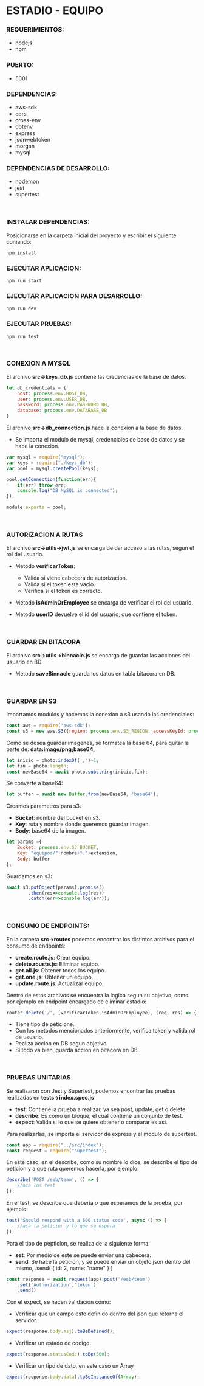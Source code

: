 # ESTADIO - EQUIPO

### REQUERIMIENTOS:

- nodejs
- npm

### PUERTO:

- 5001

### DEPENDENCIAS:

- aws-sdk
- cors
- cross-env
- dotenv
- express
- jsonwebtoken
- morgan
- mysql

### DEPENDENCIAS DE DESARROLLO:

- nodemon
- jest
- supertest

<br>

### INSTALAR DEPENDENCIAS:
Posicionarse en la carpeta inicial del proyecto y escribir el siguiente comando:
```
npm install
```

### EJECUTAR APLICACION:

```
npm run start
```

### EJECUTAR APLICACION PARA DESARROLLO:

```
npm run dev
```

### EJECUTAR PRUEBAS:

```
npm run test
```

<br>

### CONEXION A MYSQL

El archivo **src->keys_db.js** contiene las credencias de la base de datos.

```javascript
let db_credentials = {
    host: process.env.HOST_DB,
    user: process.env.USER_DB,
    password: process.env.PASSWORD_DB,
    database: process.env.DATABASE_DB
}
```

El archivo **src->db_connection.js** hace la conexion a la base de datos.

- Se importa el modulo de mysql, credenciales de base de datos y se hace la conexion.

```javascript
var mysql = require("mysql");
var keys = require("./keys_db");
var pool = mysql.createPool(keys);

pool.getConnection(function(err){
    if(err) throw err;
    console.log("DB MySQL is connected");
});

module.exports = pool;
```

<br>

### AUTORIZACION A RUTAS

El archivo **src->utils->jwt.js** se encarga de dar acceso a las rutas, segun el rol del usuario.

- Metodo **verificarToken**:
  - Valida si viene cabecera de autorizacion.
  - Valida si el token esta vacio.
  - Verifica si el token es correcto.

- Metodo **isAdminOrEmployee** se encarga de verificar el rol del usuario.

- Metodo **userID** devuelve el id del usuario, que contiene el token.

<br>

### GUARDAR EN BITACORA

El archivo **src->utils->binnacle.js** se encarga de guardar las acciones del usuario en BD.

- Metodo **saveBinnacle** guarda los datos en tabla bitacora en DB.

<br>

### GUARDAR EN S3

Importamos modulos y hacemos la conexion a s3 usando las credenciales:

```javascript
const aws = require('aws-sdk');
const s3 = new aws.S3({region: process.env.S3_REGION, accessKeyId: process.env.S3_ACCESS_KEY_ID, secretAccessKey: process.env.S3_SECRET_ACCESS_KEY});
```

Como se desea guardar imagenes, se formatea la base 64, para quitar la parte de: **data:image/png;base64,**

```javascript
let inicio = photo.indexOf(',')+1;
let fin = photo.length;
const newBase64 = await photo.substring(inicio,fin);
```

Se converte a base64:

```javascript
let buffer = await new Buffer.from(newBase64, 'base64'); 
```

Creamos parametros para s3:

- **Bucket**: nombre del bucket en s3.
- **Key**: ruta y nombre donde queremos guardar imagen.
- **Body**: base64 de la imagen.

```javascript
let params ={
    Bucket: process.env.S3_BUCKET,
    Key: "equipos/"+nombre+"."+extension,
    Body: buffer
};
```

Guardamos en s3:

```javascript
await s3.putObject(params).promise()
        .then(res=>console.log(res))
        .catch(err=>console.log(err));
```

<br>

### CONSUMO DE ENDPOINTS:

En la carpeta **src->routes** podemos encontrar los distintos archivos para el consumo de endpoints:

- **create.route.js**: Crear equipo.
- **delete.rouste.js**: Eliminar equipo.
- **get.all.js**: Obtener todos los equipo.
- **get.one.js**: Obtener un equipo.
- **update.route.js**: Actualizar equipo.

Dentro de estos archivos se encuentra la logica segun su objetivo, como por ejemplo en endpoint encargado de eliminar estadio:

```javascript
router.delete('/', [verificarToken,isAdminOrEmployee], (req, res) => { ............ }
```

- Tiene tipo de peticione.
- Con los metodos mencionados anteriormente, verifica token y valida rol de usuario.
- Realiza accion en DB segun objetivo.
- Si todo va bien, guarda accion en bitacora en DB.

<br>

### PRUEBAS UNITARIAS

Se realizaron con Jest y Supertest, podemos encontrar las pruebas realizadas en **tests->index.spec.js**

- **test**: Contiene la prueba a realizar, ya sea post, update, get o delete
- **describe**: Es como un bloque, el cual contiene un conjunto de test.
- **expect**: Valida si lo que se quiere obtener o comparar es asi.

Para realizarlas, se importa el servidor de express y el modulo de supertest.

```javascript
const app = require("../src/index");
const request = require("supertest");
```

En este caso, en el describe, como su nombre lo dice, se describe el tipo de peticion y a que ruta queremos hacerla, por ejemplo:

```javascript
describe('POST /esb/team', () => {
    //aca los test
});  
```

En el test, se describe que deberia o que esperamos de la prueba, por ejemplo:

```javascript
test('Should respond with a 500 status code', async () => {
    //aca la peticion y lo que se espera
});
```

Para el tipo de pepticion, se realiza de la siguiente forma:

- **set**: Por medio de este se puede enviar una cabecera.
- **send**: Se hace la peticion, y se puede enviar un objeto json dentro del mismo, .send( { id: 2, name: "name" } ) 

```javascript
const response = await request(app).post('/esb/team')
    .set('Authorization','token')
    .send()
```

Con el expect, se hacen validacion como:

- Verificar que un campo este definido dentro del json que retorna el servidor.

```javascript
expect(response.body.msj).toBeDefined();
```

- Verificar un estado de codigo.

```javascript
expect(response.statusCode).toBe(500);
```

- Verificar un tipo de dato, en este caso un Array

```javascript
expect(response.body.data).toBeInstanceOf(Array);
```






